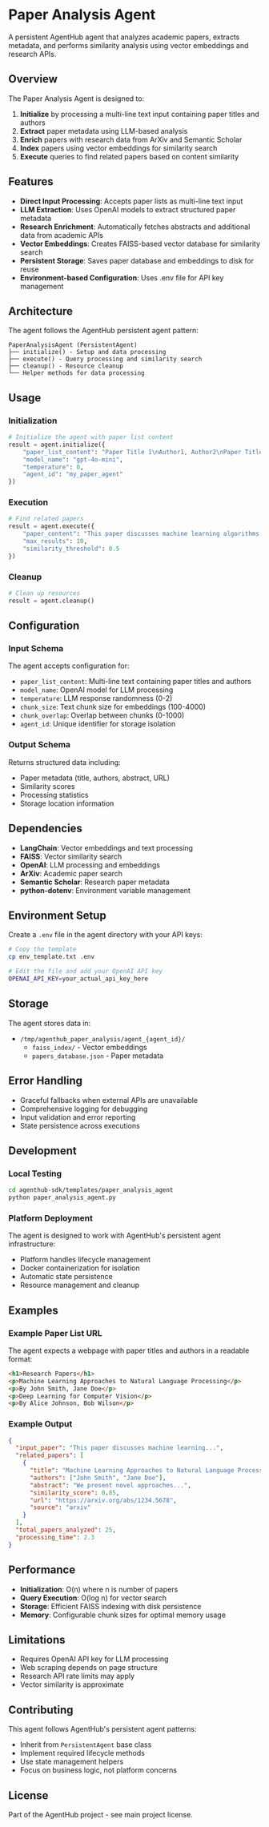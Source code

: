 # Paper Analysis Agent

A persistent AgentHub agent that analyzes academic papers, extracts metadata, and performs similarity analysis using vector embeddings and research APIs.

## Overview

The Paper Analysis Agent is designed to:
1. **Initialize** by processing a multi-line text input containing paper titles and authors
2. **Extract** paper metadata using LLM-based analysis
3. **Enrich** papers with research data from ArXiv and Semantic Scholar
4. **Index** papers using vector embeddings for similarity search
5. **Execute** queries to find related papers based on content similarity

## Features

- **Direct Input Processing**: Accepts paper lists as multi-line text input
- **LLM Extraction**: Uses OpenAI models to extract structured paper metadata
- **Research Enrichment**: Automatically fetches abstracts and additional data from academic APIs
- **Vector Embeddings**: Creates FAISS-based vector database for similarity search
- **Persistent Storage**: Saves paper database and embeddings to disk for reuse
- **Environment-based Configuration**: Uses .env file for API key management

## Architecture

The agent follows the AgentHub persistent agent pattern:

```
PaperAnalysisAgent (PersistentAgent)
├── initialize() - Setup and data processing
├── execute() - Query processing and similarity search
├── cleanup() - Resource cleanup
└── Helper methods for data processing
```

## Usage

### Initialization

```python
# Initialize the agent with paper list content
result = agent.initialize({
    "paper_list_content": "Paper Title 1\nAuthor1, Author2\nPaper Title 2\nAuthor3, Author4",
    "model_name": "gpt-4o-mini",
    "temperature": 0,
    "agent_id": "my_paper_agent"
})
```

### Execution

```python
# Find related papers
result = agent.execute({
    "paper_content": "This paper discusses machine learning algorithms...",
    "max_results": 10,
    "similarity_threshold": 0.5
})
```

### Cleanup

```python
# Clean up resources
result = agent.cleanup()
```

## Configuration

### Input Schema

The agent accepts configuration for:
- `paper_list_content`: Multi-line text containing paper titles and authors
- `model_name`: OpenAI model for LLM processing
- `temperature`: LLM response randomness (0-2)
- `chunk_size`: Text chunk size for embeddings (100-4000)
- `chunk_overlap`: Overlap between chunks (0-1000)
- `agent_id`: Unique identifier for storage isolation

### Output Schema

Returns structured data including:
- Paper metadata (title, authors, abstract, URL)
- Similarity scores
- Processing statistics
- Storage location information

## Dependencies

- **LangChain**: Vector embeddings and text processing
- **FAISS**: Vector similarity search
- **OpenAI**: LLM processing and embeddings
- **ArXiv**: Academic paper search
- **Semantic Scholar**: Research paper metadata
- **python-dotenv**: Environment variable management

## Environment Setup

Create a `.env` file in the agent directory with your API keys:

```bash
# Copy the template
cp env_template.txt .env

# Edit the file and add your OpenAI API key
OPENAI_API_KEY=your_actual_api_key_here
```

## Storage

The agent stores data in:
- `/tmp/agenthub_paper_analysis/agent_{agent_id}/`
  - `faiss_index/` - Vector embeddings
  - `papers_database.json` - Paper metadata

## Error Handling

- Graceful fallbacks when external APIs are unavailable
- Comprehensive logging for debugging
- Input validation and error reporting
- State persistence across executions

## Development

### Local Testing

```bash
cd agenthub-sdk/templates/paper_analysis_agent
python paper_analysis_agent.py
```

### Platform Deployment

The agent is designed to work with AgentHub's persistent agent infrastructure:
- Platform handles lifecycle management
- Docker containerization for isolation
- Automatic state persistence
- Resource management and cleanup

## Examples

### Example Paper List URL

The agent expects a webpage with paper titles and authors in a readable format:

```html
<h1>Research Papers</h1>
<p>Machine Learning Approaches to Natural Language Processing</p>
<p>By John Smith, Jane Doe</p>
<p>Deep Learning for Computer Vision</p>
<p>By Alice Johnson, Bob Wilson</p>
```

### Example Output

```json
{
  "input_paper": "This paper discusses machine learning...",
  "related_papers": [
    {
      "title": "Machine Learning Approaches to Natural Language Processing",
      "authors": ["John Smith", "Jane Doe"],
      "abstract": "We present novel approaches...",
      "similarity_score": 0.85,
      "url": "https://arxiv.org/abs/1234.5678",
      "source": "arxiv"
    }
  ],
  "total_papers_analyzed": 25,
  "processing_time": 2.3
}
```

## Performance

- **Initialization**: O(n) where n is number of papers
- **Query Execution**: O(log n) for vector search
- **Storage**: Efficient FAISS indexing with disk persistence
- **Memory**: Configurable chunk sizes for optimal memory usage

## Limitations

- Requires OpenAI API key for LLM processing
- Web scraping depends on page structure
- Research API rate limits may apply
- Vector similarity is approximate

## Contributing

This agent follows AgentHub's persistent agent patterns:
- Inherit from `PersistentAgent` base class
- Implement required lifecycle methods
- Use state management helpers
- Focus on business logic, not platform concerns

## License

Part of the AgentHub project - see main project license.
